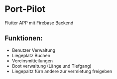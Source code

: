 # Port-Pilot

Flutter APP mit Firebase Backend 

## Funktionen:

- Benutzer Verwaltung
- Liegeplatz Buchen
- Vereinsmitteilungen
- Boot verwaltung (Länge und Tiefgang)
- Liegepaltz fürn andere zur vermietung freigeben

